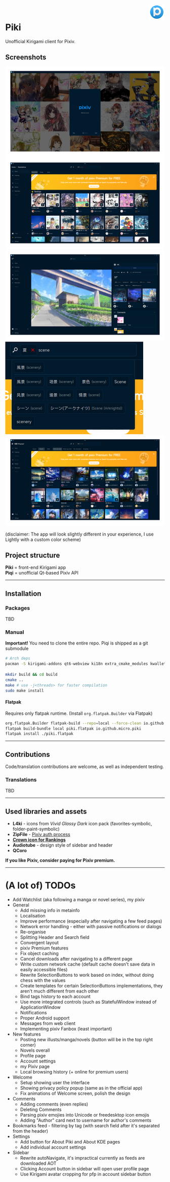 <img align="right" width="10%" src="io.github.micro.piki.svg">
<br/>

# Piki

Unofficial Kirigami client for Pixiv.

## Screenshots

![](1_welcome.png)
![](2_home.png)
![](3_illust_view.png)
![](4_tag_suggestions.png)
![](5_popular_search.png)

(disclaimer: The app will look slightly different in your experience, I use Lightly with a custom color scheme)

## Project structure
**Piki** = front-end Kirigami app\
**Piqi** = unofficial Qt-based Pixiv API

---

## Installation

### Packages
TBD

### Manual
**Important!** You need to clone the entire repo. Piqi is shipped as a git submodule

```sh
# Arch deps
pacman -S kirigami-addons qt6-webview ki18n extra_cmake_modules kwallet kconfig futuresql qcoro

mkdir build && cd build
cmake ..
make # use -j<threads> for faster compilation
sudo make install
```

#### Flatpak
Requires only flatpak runtime. (Install `org.flatpak.Builder` via Flatpak)
```sh
org.flatpak.Builder flatpak-build --repo=local --force-clean io.github.micro.piki.json
flatpak build-bundle local piki.flatpak io.github.micro.piki
flatpak install ./piki.flatpak
```

---

## Contributions

Code/translation contributions are welcome, as well as independent testing.

### Translations
TBD

---

## Used libraries and assets
- **L4ki** - icons from *Vivid Glassy Dark* icon pack (favorites-symbolic, folder-paint-symbolic)
- **ZipFile** - [Pixiv auth process](https://gist.github.com/ZipFile/c9ebedb224406f4f11845ab700124362)
- [**Crown icon for Rankings**](https://www.svgrepo.com/svg/120683/royal-crown)
- **Audiotube** - design style of sidebar and header
- **QCoro**

**If you like Pixiv, consider paying for Pixiv premium.**

---

# (A lot of) TODOs
- Add Watchlist (aka following a manga or novel series), my pixiv
- General
  - Add missing info in metainfo
  - Localisation
  - Improve performance (especially after navigating a few feed pages)
  - Network error handling - either with passive notifications or dialogs
  - Re-organise
  - Splitting Header and Search field
  - Convergent layout
  - pixiv Premium features
  - Fix object caching
  - Cancel downloads after navigating to a different page
  - Write custom network cache (default cache doesn't save data in easily accessible files)
  - Rewrite SelectionButtons to work based on index, without doing chess with the values
  - Create templates for certain SelectionButtons implementations, they aren't much different from each other
  - Bind tags history to each account
  - Use more integrated controls (such as StatefulWindow instead of ApplicationWindow
  - Notifications
  - Proper Android support
  - Messages from web client
  - Implementing pixiv Fanbox (least important)
- New features
  - Posting new illusts/manga/novels (button will be in the top right corner)
  - Novels overall
  - Profile page
  - Account settings
  - my Pixiv page
  - Local browsing history (+ online for premium users)
- Welcome
  - Setup showing user the interface
  - Showing privacy policy popup (same as in the official app)
  - Fix animations of Welcome screen, polish the design
- Comments
  - Adding comments (even replies)
  - Deleting Comments
  - Parsing pixiv emojies into Unicode or freedesktop icon emojis
  - Adding "Author" card next to username for author's comments
- Bookmarks feed - filtering by tag (with search field after it's separated from the header)
- Settings
  - Add button for About Piki and About KDE pages
  - Add individual account settings
- Sidebar
  - Rewrite autoNavigate, it's impractical currently as feeds are downloaded AOT
  - Clicking Account button in sidebar will open user profile page
  - Use Kirigami avatar cropping for pfp in account sidebar button
